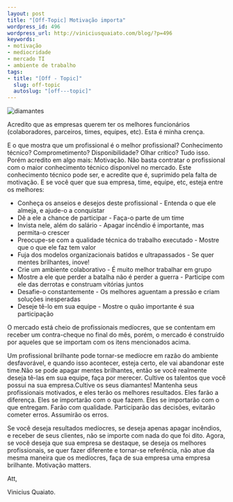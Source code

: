 ```yaml
---
layout: post
title: "[Off-Topic] Motivação importa"
wordpress_id: 496
wordpress_url: http://viniciusquaiato.com/blog/?p=496
keywords:
- motivação
- mediocridade
- mercado TI
- ambiente de trabalho
tags:
- title: "[Off - Topic]"
  slug: off-topic
  autoslug: "[off---topic]"
---
```

![diamantes](http://viniciusquaiato.com/images_posts/diamantess.jpg "diamantes")

Acredito que as empresas querem ter os melhores funcionários (colaboradores, parceiros, times, equipes, etc). Esta é minha crença.

E o que mostra que um profissional é o melhor profissional? Conhecimento técnico? Comprometimento? Disponibilidade? Olhar crítico? Tudo isso. Porém acredito em algo mais: Motivação. Não basta contratar o profissional com o maior conhecimento técnico disponível no mercado. Este conhecimento técnico pode ser, e acredite que é, suprimido pela falta de motivação. E se você quer que sua empresa, time, equipe, etc, esteja entre os melhores:
 
- Conheça os anseios e desejos deste profissional - Entenda o que ele almeja, e ajude-o a conquistar
- Dê a ele a chance de participar - Faça-o parte de um time
- Invista nele, além do salário - Apagar incêndio é importante, mas permita-o crescer
- Preocupe-se com a qualidade técnica do trabalho executado - Mostre que o que ele faz tem valor
- Fuja dos modelos organizacionais batidos e ultrapassados - Se quer mentes brilhantes, inove!
- Crie um ambiente colaborativo - É muito melhor trabalhar em grupo
- Mostre a ele que perder a batalha não é perder a guerra - Participe com ele das derrotas e construam vitórias juntos
- Desafie-o constantemente - Os melhores aguentam a pressão e criam soluções inesperadas
- Deseje tê-lo em sua equipe - Mostre o quão importante é sua participação

O mercado está cheio de profissionais medíocres, que se contentam em receber um contra-cheque no final do mês, porém, o mercado é construído por aqueles que se importam com os itens mencionados acima.

Um profissional brilhante pode tornar-se medíocre em razão do ambiente desfavorável, e quando isso acontecer, esteja certo, ele vai abandonar este time.Não se pode apagar mentes brilhantes, então se você realmente deseja tê-las em sua equipe, faça por merecer. Cultive os talentos que você possui na sua empresa.Cultive os seus diamantes! Mantenha seus profissionais motivados, e eles terão os melhores resultados. Eles farão a diferença. Eles se importarão com o que fazem. Eles se importarão com o que entregam. Farão com qualidade. Participarão das decisões, evitarão cometer erros. Assumirão os erros.

Se você deseja resultados medíocres, se deseja apenas apagar incêndios, e receber de seus clientes, não se importe com nada do que foi dito. Agora, se você deseja que sua empresa se destaque, se deseja os melhores profissionais, se quer fazer diferente e tornar-se referência, não atue da mesma maneira que os medíocres, faça de sua empresa uma empresa brilhante. Motivação matters.

Att,

Vinicius Quaiato.
